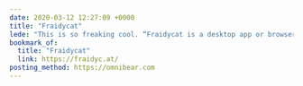 ```yaml
---
date: 2020-03-12 12:27:09 +0000
title: "Fraidycat"
lede: "This is so freaking cool. “Fraidycat is a desktop app or browser extension for Firefox or Chrome [you can] use to follow people (hundreds) on whatever platform they choose”. Warm, fuzzy, IndieWeb vibes from this one!"
bookmark_of:
  title: "Fraidycat"
  link: https://fraidyc.at/
posting_method: https://omnibear.com
---
```


